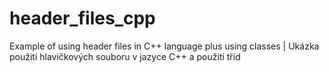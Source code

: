 # header_files_cpp
Example of using header files in C++ language plus using classes | Ukázka použití hlavičkových souboru v jazyce C++ a použití tříd
